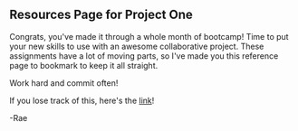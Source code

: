 ## Resources Page for Project One

Congrats, you've made it through a whole month of bootcamp! Time to put your new skills to use with an awesome collaborative project. These assignments have a lot of moving parts, so I've made you this reference page to bookmark to keep it all straight.

Work hard and commit often!

If you lose track of this, here's the [link](https://rgregg2014.github.io/projectOneResources/)!

-Rae
